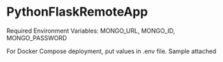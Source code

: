 # PythonFlaskRemoteApp

Required Environment Variables: MONGO_URL, MONGO_ID, MONGO_PASSWORD

For Docker Compose deployment, put values in .env file. Sample attached

